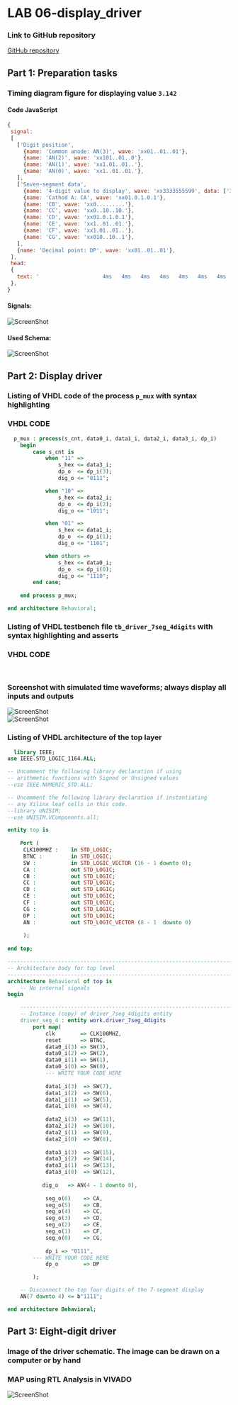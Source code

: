 # LAB 06-display_driver


### Link to GitHub repository
[GitHub repository](https://github.com/amwellius/Digital-electronics-1)


## Part 1: Preparation tasks

### Timing diagram figure for displaying value `3.142`
#### Code JavaScript
 ```js
 {
  signal:
  [
    ['Digit position',
      {name: 'Common anode: AN(3)', wave: 'xx01..01..01'},
      {name: 'AN(2)', wave: 'xx101..01..0'},
      {name: 'AN(1)', wave: 'xx1.01..01..'},
      {name: 'AN(0)', wave: 'xx1..01..01.'},
    ],
    ['Seven-segment data',
      {name: '4-digit value to display', wave: 'xx3333555599', data: ['3','1','4','2','3','1','4','2','3','1']},
      {name: 'Cathod A: CA', wave: 'xx01.0.1.0.1'},
      {name: 'CB', wave: 'xx0.........'},
      {name: 'CC', wave: 'xx0..10..10.'},
      {name: 'CD', wave: 'xx01.0.1.0.1'},
      {name: 'CE', wave: 'xx1..01..01.'},
      {name: 'CF', wave: 'xx1.01..01..'},
      {name: 'CG', wave: 'xx010..10..1'},
    ],
    {name: 'Decimal point: DP', wave: 'xx01..01..01'},
  ],
  head:
  {
    text: '                    4ms   4ms   4ms   4ms   4ms   4ms   4ms   4ms   4ms   4ms',
  },
}
 ```
   
#### Signals: <br/>
![ScreenShot](images/1_1.png)
#### Used Schema: <br/>
![ScreenShot](images/1_2.png)

## Part 2: Display driver
### Listing of VHDL code of the process `p_mux` with syntax highlighting
### VHDL CODE 
```vhdl
  p_mux : process(s_cnt, data0_i, data1_i, data2_i, data3_i, dp_i)
    begin
        case s_cnt is
            when "11" =>
                s_hex <= data3_i;
                dp_o  <= dp_i(3);
                dig_o <= "0111";

            when "10" =>
                s_hex <= data2_i;
                dp_o  <= dp_i(2);
                dig_o <= "1011";

            when "01" =>
                s_hex <= data1_i;
                dp_o  <= dp_i(1);
                dig_o <= "1101";

            when others =>
                s_hex <= data0_i;
                dp_o  <= dp_i(0);
                dig_o <= "1110";
        end case;
        
    end process p_mux;

end architecture Behavioral;
```

### Listing of VHDL testbench file `tb_driver_7seg_4digits` with syntax highlighting and asserts
### VHDL CODE
```vhdl
  
```

### Screenshot with simulated time waveforms; always display all inputs and outputs
![ScreenShot](images/2_1.PNG)  
![ScreenShot](images/2_2.PNG) 

### Listing of VHDL architecture of the top layer
```vhdl
  library IEEE;
use IEEE.STD_LOGIC_1164.ALL;

-- Uncomment the following library declaration if using
-- arithmetic functions with Signed or Unsigned values
--use IEEE.NUMERIC_STD.ALL;

-- Uncomment the following library declaration if instantiating
-- any Xilinx leaf cells in this code.
--library UNISIM;
--use UNISIM.VComponents.all;

entity top is
    
    Port ( 
     CLK100MHZ :    in STD_LOGIC;
     BTNC :         in STD_LOGIC;
     SW :           in STD_LOGIC_VECTOR (16 - 1 downto 0);
     CA :           out STD_LOGIC;
     CB :           out STD_LOGIC;
     CC :           out STD_LOGIC;
     CD :           out STD_LOGIC;
     CE :           out STD_LOGIC;
     CF :           out STD_LOGIC;
     CG :           out STD_LOGIC;
     DP :           out STD_LOGIC;
     AN :           out STD_LOGIC_VECTOR (8 - 1  downto 0)
     
     );
     
end top;

------------------------------------------------------------------------
-- Architecture body for top level
------------------------------------------------------------------------
architecture Behavioral of top is
    -- No internal signals
begin

    --------------------------------------------------------------------
    -- Instance (copy) of driver_7seg_4digits entity
    driver_seg_4 : entity work.driver_7seg_4digits
        port map(
            clk        => CLK100MHZ,
            reset      => BTNC,
            data0_i(3) => SW(3),
            data0_i(2) => SW(2),
            data0_i(1) => SW(1),
            data0_i(0) => SW(0),
            --- WRITE YOUR CODE HERE
            
            data1_i(3)  => SW(7),
            data1_i(2)  => SW(6),
            data1_i(1)  => SW(5),
            data1_i(0)  => SW(4),
            
            data2_i(3)  => SW(11),
            data2_i(2)  => SW(10),
            data2_i(1)  => SW(9),
            data2_i(0)  => SW(8),
            
            data3_i(3)  => SW(15),
            data3_i(2)  => SW(14),
            data3_i(1)  => SW(13),
            data3_i(0)  => SW(12),
            
           dig_o   => AN(4 - 1 downto 0),
            
            seg_o(6)    => CA,
            seg_o(5)    => CB,
            seg_o(4)    => CC,
            seg_o(3)    => CD,
            seg_o(2)    => CE,
            seg_o(1)    => CF,
            seg_o(0)    => CG,
           
            dp_i => "0111",
        --- WRITE YOUR CODE HERE
            dp_o        => DP

        );

    -- Disconnect the top four digits of the 7-segment display
    AN(7 downto 4) <= b"1111";

end architecture Behavioral;
```

## Part 3: Eight-digit driver
### Image of the driver schematic. The image can be drawn on a computer or by hand

### MAP using RTL Analysis in VIVADO
![ScreenShot](images/3_1.PNG)




